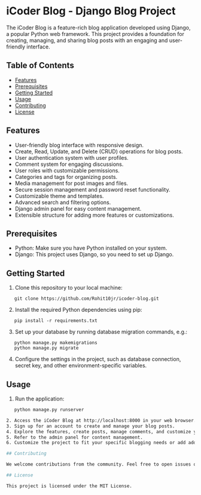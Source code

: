 # iCoder Blog - Django Blog Project

The iCoder Blog is a feature-rich blog application developed using Django, a popular Python web framework. This project provides a foundation for creating, managing, and sharing blog posts with an engaging and user-friendly interface.

## Table of Contents

- [Features](#features)
- [Prerequisites](#prerequisites)
- [Getting Started](#getting-started)
- [Usage](#usage)
- [Contributing](#contributing)
- [License](#license)

## Features

- User-friendly blog interface with responsive design.
- Create, Read, Update, and Delete (CRUD) operations for blog posts.
- User authentication system with user profiles.
- Comment system for engaging discussions.
- User roles with customizable permissions.
- Categories and tags for organizing posts.
- Media management for post images and files.
- Secure session management and password reset functionality.
- Customizable theme and templates.
- Advanced search and filtering options.
- Django admin panel for easy content management.
- Extensible structure for adding more features or customizations.

## Prerequisites

- Python: Make sure you have Python installed on your system.
- Django: This project uses Django, so you need to set up Django.

## Getting Started

1. Clone this repository to your local machine:
```
   git clone https://github.com/Rohit10jr/icoder-blog.git
```
2. Install the required Python dependencies using pip:
```
   pip install -r requirements.txt
```
3. Set up your database by running database migration commands, e.g.:
```
   python manage.py makemigrations
   python manage.py migrate
```
4. Configure the settings in the project, such as database connection, secret key, and other environment-specific variables.

## Usage

1. Run the application:
```bash
   python manage.py runserver

2. Access the iCoder Blog at http://localhost:8000 in your web browser.
3. Sign up for an account to create and manage your blog posts.
4. Explore the features, create posts, manage comments, and customize your blog.
5. Refer to the admin panel for content management.
6. Customize the project to fit your specific blogging needs or add additional features.

## Contributing

We welcome contributions from the community. Feel free to open issues or pull requests if you have ideas for improvements or new features.

## License

This project is licensed under the MIT License.

